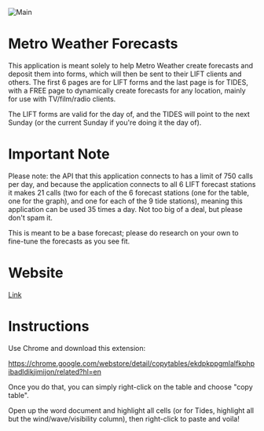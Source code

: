 ![Main](https://imgur.com/hEMyY77.png)

# Metro Weather Forecasts

This application is meant solely to help Metro Weather create forecasts and deposit them into forms, which will then be sent to their LIFT clients and others. The first 6 pages are for LIFT forms and the last page is for TIDES, with a FREE page to dynamically create forecasts for any location, mainly for use with TV/film/radio clients.

The LIFT forms are valid for the day of, and the TIDES will point to the next Sunday (or the current Sunday if you're doing it the day of).

# Important Note

Please note: the API that this application connects to has a limit of 750 calls per day, and because the application connects to all 6 LIFT forecast stations it makes 21 calls (two for each of the 6 forecast stations (one for the table, one for the graph), and one for each of the 9 tide stations), meaning this application can be used 35 times a day. Not too big of a deal, but please don't spam it.

This is meant to be a base forecast; please do research on your own to fine-tune the forecasts as you see fit.

# Website

[Link](https://metroweatherforms.herokuapp.com/)

# Instructions

Use Chrome and download this extension:

https://chrome.google.com/webstore/detail/copytables/ekdpkppgmlalfkphpibadldikjimijon/related?hl=en

Once you do that, you can simply right-click on the table and choose "copy table".

Open up the word document and highlight all cells (or for Tides, highlight all but the wind/wave/visibility column), then right-click to paste and voila!
